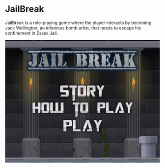 <h1> JailBreak </h1>
<p> JailBreak is a role-playing game where the player interacts by becoming Jack Wellington, an infamous bomb artist, that needs to escape his confinement in Essex Jail.</p>


<img style="-webkit-user-select: none;" src="https://raw.githubusercontent.com/m1awu/Game-JailBreak/master/jb%20screen.PNG" height="400">
